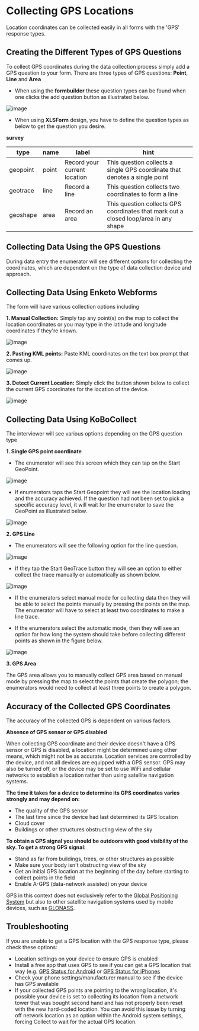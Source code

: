 # Collecting GPS Locations

Location coordinates can be collected easily in all forms with the 'GPS' response types.

## Creating the Different Types of GPS Questions

To collect GPS coordinates during the data collection process simply add a GPS question to your form. There are three types of GPS questions: **Point**, **Line** and **Area**

* When using the **formbuilder** these question types can be found when one clicks the add question button as illustrated below.

![image](/images/collect_gps/formbuilder.jpg)

* When using **XLSForm** design, you have to define the question types as below to get the question you desire.

__survey__

| type     | name  | label                        | hint                                                                                 |
| ---      | ---   | ---                          | ---                                                                                  |
| geopoint | point | Record your current location | This question collects a single GPS coordinate that denotes a single point           |
| geotrace | line  | Record a line                | This question collects two coordinates to form a line                                |
| geoshape | area  | Record an area               | This question collects GPS coordinates that mark out a closed loop/area in any shape |

## Collecting Data Using the GPS Questions

During data entry the enumerator will see different options for collecting the coordinates, which are dependent on the type of data collection device and approach.

## Collecting Data Using Enketo Webforms

The form will have various collection options including

**1. Manual Collection:** Simply tap any point(s) on the map to collect the location coordinates or you may type in the latitude and longitude coordinates if they're known.

![image](/images/collect_gps/point_manual.png)

**2. Pasting KML points:** Paste KML coordinates on the text box prompt that comes up.

![image](/images/collect_gps/kml.png)

**3. Detect Current Location:** Simply click the button shown below to collect the current GPS coordinates for the location of the device.

![image](/images/collect_gps/current_location.jpg)

## Collecting Data Using KoBoCollect

The interviewer will see various options depending on the GPS question type

**1. Single GPS point coordinate**

* The enumerator will see this screen which they can tap on the Start GeoPoint.

![image](/images/collect_gps/geopoint.jpg)

* If enumerators taps the Start Geopoint they will see the location loading and the accuracy achieved. If the question had not been set to pick a specific accuracy level, it will wait for the enumerator to save the GeoPoint as illustrated below.

![image](/images/collect_gps/autopoint.jpg)

**2. GPS Line**

* The enumerators will see the following option for the line question.

![image](/images/collect_gps/line.jpg)

* If they tap the Start GeoTrace button they will see an option to either collect the trace manually or automatically as shown below.

![image](/images/collect_gps/trace_mode.jpg)

* If the enumerators select manual mode for collecting data then they will be able to select the points manually by pressing the points on the map. The enumerator will have to select at least two coordinates to make a line trace.

* If the enumerators select the automatic mode, then they will see an option for how long the system should take before collecting different points as shown in the figure below.

![image](/images/collect_gps/automodes.jpg)

**3. GPS Area**

The GPS area allows you to manually collect GPS area based on manual mode by pressing the map to select the points that create the polygon; the enumerators would need to collect at least three points to create a polygon.

## Accuracy of the Collected GPS Coordinates

The accuracy of the collected GPS is dependent on various factors.

**Absence of GPS sensor or GPS disabled**

When collecting GPS coordinate and their device doesn't have a GPS sensor or GPS is disabled, a location might be determined using other means, which might not be as accurate. Location services are controlled by the device, and not all devices are equipped with a GPS sensor. GPS may also be turned off, or the device may be set to use WiFi and cellular networks to establish a location rather than using satellite navigation systems.

**The time it takes for a device to determine its GPS coordinates varies strongly and may depend on:**

* The quality of the GPS sensor
* The last time since the device had last determined its GPS location
* Cloud cover
* Buildings or other structures obstructing view of the sky

**To obtain a GPS signal you should be outdoors with good visibility of the sky. To get a strong GPS signal:**

* Stand as far from buildings, trees, or other structures as possible
* Make sure your body isn't obstructing view of the sky
* Get an initial GPS location at the beginning of the day before starting to collect points in the field
* Enable A-GPS (data-network assisted) on your device

<p class="note">GPS in this context does not exclusively refer to the <a class="reference" href="https://en.wikipedia.org/wiki/Global_Positioning_System">Global Positioning System</a> but also to other satellite navigation systems used by mobile devices, such as <a class="reference" href="https://en.wikipedia.org/wiki/GLONASS">GLONASS</a>.</p>

## Troubleshooting

If you are unable to get a GPS location with the GPS response type, please check these options:

* Location settings on your device to ensure GPS is enabled
* Install a free app that uses GPS to see if you can get a GPS location that way (e.g. [GPS Status for Android](https://play.google.com/store/apps/details?id=com.eclipsim.gpsstatus2) or [GPS Status for iPhones](https://apps.apple.com/ca/app/gps-status/id378085995)
* Check your phone settings/manufacturer manual to see if the device has GPS available
* If your collected GPS points are pointing to the wrong location, it's possible your device is set to collecting its location from a network tower that was bought second hand and has not properly been reset with the new hard-coded location. You can avoid this issue by turning off network location as an option within the Android system settings, forcing Collect to wait for the actual GPS location.

